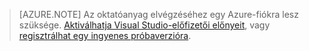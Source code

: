 
> [AZURE.NOTE]
> Az oktatóanyag elvégzéséhez egy Azure-fiókra lesz szüksége. <a href="/pricing/member-offers/msdn-benefits-details/" target="_blank">Aktiválhatja Visual Studio-előfizetői előnyeit</a>, vagy <a href="/pricing/free-trial/" target="_blank">regisztrálhat egy ingyenes próbaverzióra</a>.



<!--HONumber=Jun16_HO2-->


